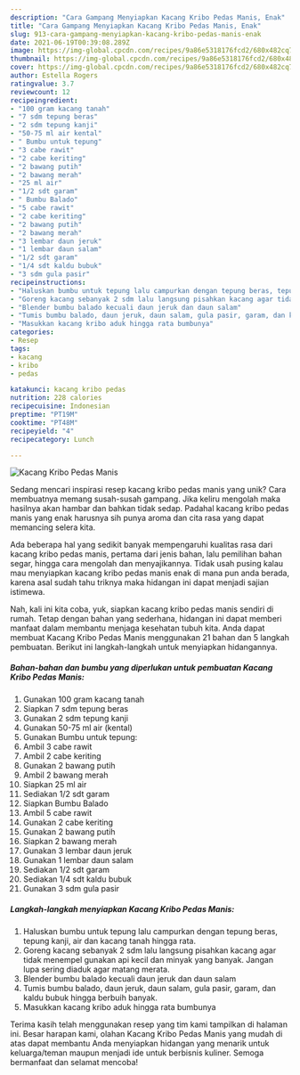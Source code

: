 ```yaml
---
description: "Cara Gampang Menyiapkan Kacang Kribo Pedas Manis, Enak"
title: "Cara Gampang Menyiapkan Kacang Kribo Pedas Manis, Enak"
slug: 913-cara-gampang-menyiapkan-kacang-kribo-pedas-manis-enak
date: 2021-06-19T00:39:08.289Z
image: https://img-global.cpcdn.com/recipes/9a86e5318176fcd2/680x482cq70/kacang-kribo-pedas-manis-foto-resep-utama.jpg
thumbnail: https://img-global.cpcdn.com/recipes/9a86e5318176fcd2/680x482cq70/kacang-kribo-pedas-manis-foto-resep-utama.jpg
cover: https://img-global.cpcdn.com/recipes/9a86e5318176fcd2/680x482cq70/kacang-kribo-pedas-manis-foto-resep-utama.jpg
author: Estella Rogers
ratingvalue: 3.7
reviewcount: 12
recipeingredient:
- "100 gram kacang tanah"
- "7 sdm tepung beras"
- "2 sdm tepung kanji"
- "50-75 ml air kental"
- " Bumbu untuk tepung"
- "3 cabe rawit"
- "2 cabe keriting"
- "2 bawang putih"
- "2 bawang merah"
- "25 ml air"
- "1/2 sdt garam"
- " Bumbu Balado"
- "5 cabe rawit"
- "2 cabe keriting"
- "2 bawang putih"
- "2 bawang merah"
- "3 lembar daun jeruk"
- "1 lembar daun salam"
- "1/2 sdt garam"
- "1/4 sdt kaldu bubuk"
- "3 sdm gula pasir"
recipeinstructions:
- "Haluskan bumbu untuk tepung lalu campurkan dengan tepung beras, tepung kanji, air dan kacang tanah hingga rata."
- "Goreng kacang sebanyak 2 sdm lalu langsung pisahkan kacang agar tidak menempel gunakan api kecil dan minyak yang banyak. Jangan lupa sering diaduk agar matang merata."
- "Blender bumbu balado kecuali daun jeruk dan daun salam"
- "Tumis bumbu balado, daun jeruk, daun salam, gula pasir, garam, dan kaldu bubuk hingga berbuih banyak."
- "Masukkan kacang kribo aduk hingga rata bumbunya"
categories:
- Resep
tags:
- kacang
- kribo
- pedas

katakunci: kacang kribo pedas 
nutrition: 228 calories
recipecuisine: Indonesian
preptime: "PT19M"
cooktime: "PT48M"
recipeyield: "4"
recipecategory: Lunch

---
```



![Kacang Kribo Pedas Manis](https://img-global.cpcdn.com/recipes/9a86e5318176fcd2/680x482cq70/kacang-kribo-pedas-manis-foto-resep-utama.jpg)

Sedang mencari inspirasi resep kacang kribo pedas manis yang unik? Cara membuatnya memang susah-susah gampang. Jika keliru mengolah maka hasilnya akan hambar dan bahkan tidak sedap. Padahal kacang kribo pedas manis yang enak harusnya sih punya aroma dan cita rasa yang dapat memancing selera kita.

Ada beberapa hal yang sedikit banyak mempengaruhi kualitas rasa dari kacang kribo pedas manis, pertama dari jenis bahan, lalu pemilihan bahan segar, hingga cara mengolah dan menyajikannya. Tidak usah pusing kalau mau menyiapkan kacang kribo pedas manis enak di mana pun anda berada, karena asal sudah tahu triknya maka hidangan ini dapat menjadi sajian istimewa.




Nah, kali ini kita coba, yuk, siapkan kacang kribo pedas manis sendiri di rumah. Tetap dengan bahan yang sederhana, hidangan ini dapat memberi manfaat dalam membantu menjaga kesehatan tubuh kita. Anda dapat membuat Kacang Kribo Pedas Manis menggunakan 21 bahan dan 5 langkah pembuatan. Berikut ini langkah-langkah untuk menyiapkan hidangannya.

<!--inarticleads1-->

##### Bahan-bahan dan bumbu yang diperlukan untuk pembuatan Kacang Kribo Pedas Manis:

1. Gunakan 100 gram kacang tanah
1. Siapkan 7 sdm tepung beras
1. Gunakan 2 sdm tepung kanji
1. Gunakan 50-75 ml air (kental)
1. Gunakan  Bumbu untuk tepung:
1. Ambil 3 cabe rawit
1. Ambil 2 cabe keriting
1. Gunakan 2 bawang putih
1. Ambil 2 bawang merah
1. Siapkan 25 ml air
1. Sediakan 1/2 sdt garam
1. Siapkan  Bumbu Balado
1. Ambil 5 cabe rawit
1. Gunakan 2 cabe keriting
1. Gunakan 2 bawang putih
1. Siapkan 2 bawang merah
1. Gunakan 3 lembar daun jeruk
1. Gunakan 1 lembar daun salam
1. Sediakan 1/2 sdt garam
1. Sediakan 1/4 sdt kaldu bubuk
1. Gunakan 3 sdm gula pasir




<!--inarticleads2-->

##### Langkah-langkah menyiapkan Kacang Kribo Pedas Manis:

1. Haluskan bumbu untuk tepung lalu campurkan dengan tepung beras, tepung kanji, air dan kacang tanah hingga rata.
1. Goreng kacang sebanyak 2 sdm lalu langsung pisahkan kacang agar tidak menempel gunakan api kecil dan minyak yang banyak. Jangan lupa sering diaduk agar matang merata.
1. Blender bumbu balado kecuali daun jeruk dan daun salam
1. Tumis bumbu balado, daun jeruk, daun salam, gula pasir, garam, dan kaldu bubuk hingga berbuih banyak.
1. Masukkan kacang kribo aduk hingga rata bumbunya




Terima kasih telah menggunakan resep yang tim kami tampilkan di halaman ini. Besar harapan kami, olahan Kacang Kribo Pedas Manis yang mudah di atas dapat membantu Anda menyiapkan hidangan yang menarik untuk keluarga/teman maupun menjadi ide untuk berbisnis kuliner. Semoga bermanfaat dan selamat mencoba!

